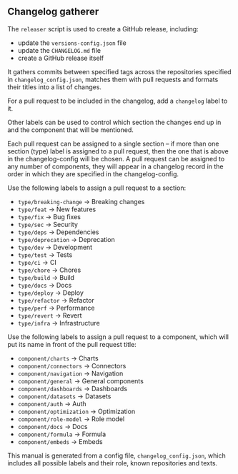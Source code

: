 
## Changelog gatherer

The `releaser` script is used to create a GitHub release, including:
- update the `versions-config.json` file
- update the `CHANGELOG.md` file
- create a GitHub release itself

It gathers commits between specified tags across the repositories specified in `changelog_config.json`, matches them
with pull requests and formats their titles into a list of changes.

For a pull request to be included in the changelog, add a `changelog` label to it.

Other labels can be used to control which section the changes end up in and the component that will be mentioned.

Each pull request can be assigned to a single section – if more than one section (type) label is assigned
to a pull request, then the one that is above in the changelog-config will be chosen. A pull request can be assigned
to any number of components, they will appear in a changelog record in the order in which they are specified
in the changelog-config.

Use the following labels to assign a pull request to a section:
- `type/breaking-change` -> Breaking changes
- `type/feat` -> New features
- `type/fix` -> Bug fixes
- `type/sec` -> Security
- `type/deps` -> Dependencies
- `type/deprecation` -> Deprecation
- `type/dev` -> Development
- `type/test` -> Tests
- `type/ci` -> CI
- `type/chore` -> Chores
- `type/build` -> Build
- `type/docs` -> Docs
- `type/deploy` -> Deploy
- `type/refactor` -> Refactor
- `type/perf` -> Performance
- `type/revert` -> Revert
- `type/infra` -> Infrastructure

Use the following labels to assign a pull request to a component,
which will put its name in front of the pull request title:
- `component/charts` -> Charts
- `component/connectors` -> Connectors
- `component/navigation` -> Navigation
- `component/general` -> General components
- `component/dashboards` -> Dashboards
- `component/datasets` -> Datasets
- `component/auth` -> Auth
- `component/optimization` -> Optimization
- `component/role-model` -> Role model
- `component/docs` -> Docs
- `component/formula` -> Formula
- `component/embeds` -> Embeds

This manual is generated from a config file, `changelog_config.json`, which includes all possible labels and their role,
known repositories and texts.
